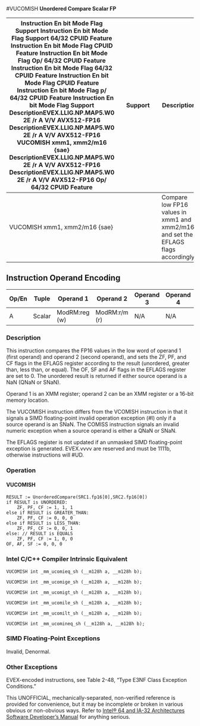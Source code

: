 #VUCOMISH
**Unordered Compare Scalar FP**

| **Instruction En bit Mode Flag Support Instruction En bit Mode Flag Support 64/32 CPUID Feature Instruction En bit Mode Flag CPUID Feature Instruction En bit Mode Flag Op/ 64/32 CPUID Feature Instruction En bit Mode Flag 64/32 CPUID Feature Instruction En bit Mode Flag CPUID Feature Instruction En bit Mode Flag p/ 64/32 CPUID Feature Instruction En bit Mode Flag Support Description**EVEX.LLIG.NP.MAP5.W0 2E /r A V/V AVX512-FP16 **Description**EVEX.LLIG.NP.MAP5.W0 2E /r A V/V AVX512-FP16 VUCOMISH xmm1, xmm2/m16 {sae} **Description**EVEX.LLIG.NP.MAP5.W0 2E /r A V/V AVX512-FP16 **Description**EVEX.LLIG.NP.MAP5.W0 2E /r A V/V AVX512-FP16 **Op/ 64/32 CPUID Feature** |     | **Support** |     | **Description**                                                                    |
| -------------------------------------------------------------------------------------------------------------------------------------------------------------------------------------------------------------------------------------------------------------------------------------------------------------------------------------------------------------------------------------------------------------------------------------------------------------------------------------------------------------------------------------------------------------------------------------------------------------------------------------------------------------------------------------------- | --- | ----------- | --- | ---------------------------------------------------------------------------------- |
| VUCOMISH xmm1, xmm2/m16 {sae}                                                                                                                                                                                                                                                                                                                                                                                                                                                                                                                                                                                                                                                                |     |             |     | Compare low FP16 values in xmm1 and xmm2/m16 and set the EFLAGS flags accordingly. |

## Instruction Operand Encoding

| Op/En | Tuple  | Operand 1     | Operand 2     | Operand 3 | Operand 4 |
| ----- | ------ | ------------- | ------------- | --------- | --------- |
| A     | Scalar | ModRM:reg (w) | ModRM:r/m (r) | N/A       | N/A       |

### Description

This instruction compares the FP16 values in the low word of operand 1 (first operand) and operand 2 (second operand), and sets the ZF, PF, and CF flags in the EFLAGS register according to the result (unordered, greater than, less than, or equal). The OF, SF and AF flags in the EFLAGS register are set to 0. The unordered result is returned if either source operand is a NaN (QNaN or SNaN).

Operand 1 is an XMM register; operand 2 can be an XMM register or a 16-bit memory location.

The VUCOMISH instruction differs from the VCOMISH instruction in that it signals a SIMD floating-point invalid operation exception (#​I) only if a source operand is an SNaN. The COMISS instruction signals an invalid numeric exception when a source operand is either a QNaN or SNaN.

The EFLAGS register is not updated if an unmasked SIMD floating-point exception is generated. EVEX.vvvv are reserved and must be 1111b, otherwise instructions will #​​​UD.

### Operation

#### VUCOMISH

```
RESULT := UnorderedCompare(SRC1.fp16[0],SRC2.fp16[0])
if RESULT is UNORDERED:
    ZF, PF, CF := 1, 1, 1
else if RESULT is GREATER_THAN:
    ZF, PF, CF := 0, 0, 0
else if RESULT is LESS_THAN:
    ZF, PF, CF := 0, 0, 1
else: // RESULT is EQUALS
    ZF, PF, CF := 1, 0, 0
OF, AF, SF := 0, 0, 0

```

### Intel C/C++ Compiler Intrinsic Equivalent

```
VUCOMISH int _mm_ucomieq_sh (__m128h a, __m128h b);

```

```
VUCOMISH int _mm_ucomige_sh (__m128h a, __m128h b);

```

```
VUCOMISH int _mm_ucomigt_sh (__m128h a, __m128h b);

```

```
VUCOMISH int _mm_ucomile_sh (__m128h a, __m128h b);

```

```
VUCOMISH int _mm_ucomilt_sh (__m128h a, __m128h b);

```

```
VUCOMISH int _mm_ucomineq_sh (__m128h a, __m128h b);

```

### SIMD Floating-Point Exceptions

Invalid, Denormal.

### Other Exceptions

EVEX-encoded instructions, see Table 2-48, “Type E3NF Class Exception Conditions.”

This UNOFFICIAL, mechanically-separated, non-verified reference is provided for convenience, but it may be
incomplete or broken in various obvious or non-obvious
ways. Refer to [Intel® 64 and IA-32 Architectures Software Developer’s Manual](https://software.intel.com/en-us/download/intel-64-and-ia-32-architectures-sdm-combined-volumes-1-2a-2b-2c-2d-3a-3b-3c-3d-and-4) for anything serious.
